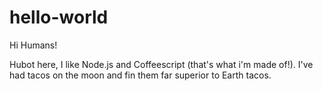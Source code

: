 hello-world
===========

Hi Humans!

Hubot here, I like Node.js and Coffeescript (that's what i'm made of!).
I've had tacos on the moon and fin them far superior to Earth tacos.
